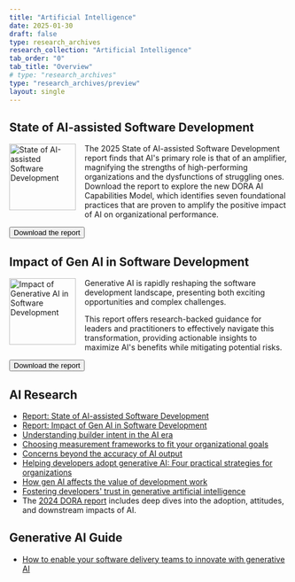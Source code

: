 ```yaml
---
title: "Artificial Intelligence"
date: 2025-01-30
draft: false
type: research_archives
research_collection: "Artificial Intelligence"
tab_order: "0"
tab_title: "Overview"
# type: "research_archives"
type: "research_archives/preview"
layout: single
---
```


## State of AI-assisted Software Development
<a href="https://cloud.google.com/dora" target="_blank"><img src="/research/2025/dora-report/2025-state-of-ai-assisted-software-development-report.png" width="120em" style="float:left; margin-right: 1rem;" alt="State of AI-assisted Software Development"></a>

The 2025 State of AI-assisted Software Development report finds that AI's primary role is that of an amplifier, magnifying the strengths of high-performing organizations and the dysfunctions of struggling ones. Download the report to explore the new DORA AI Capabilities Model, which identifies seven foundational practices that are proven to amplify the positive impact of AI on organizational performance.

<a href="https://cloud.google.com/dora" target="_blank"><button class="secondary">Download the report</button></a>

## Impact of Gen AI in Software Development
<a href="/research/ai/gen-ai-report/dora-impact-of-generative-ai-in-software-development.pdf" target="_blank"><img src="/research/ai/gen-ai-report/dora-impact-of-generative-ai-in-software-development-report.png" width="120em" style="float:left; margin-right: 1rem;" alt="Impact of Generative AI in Software Development"></a>

Generative AI is rapidly reshaping the software development landscape, presenting both exciting opportunities and complex challenges.

This report offers research-backed guidance for leaders and practitioners to effectively navigate this transformation, providing actionable insights to maximize AI's benefits while mitigating potential risks.

<a href="/research/ai/gen-ai-report/dora-impact-of-generative-ai-in-software-development.pdf" target="_blank"><button class="secondary">Download the report</button></a>

## AI Research
* [Report: State of AI-assisted Software Development](https://cloud.google.com/dora)
* [Report: Impact of Gen AI in Software Development](/research/ai/gen-ai-report/dora-impact-of-generative-ai-in-software-development.pdf)
* [Understanding builder intent in the AI era](/research/ai/builder-mindset)
* [Choosing measurement frameworks to fit your organizational goals](/research/ai/measurement-frameworks/)
* [Concerns beyond the accuracy of AI output](/research/ai/concerns-beyond-accuracy-of-ai-output)
* [Helping developers adopt generative AI: Four practical strategies for organizations](/research/ai/adopt-gen-ai)
* [How gen AI affects the value of development work](/research/ai/value-of-development-work/)
* [Fostering developers' trust in generative artificial intelligence](/research/ai/trust-in-ai/)
* The [2024 DORA report](/research/2024/dora-report/) includes deep dives into the adoption, attitudes, and downstream impacts of AI.

## Generative AI Guide

* [How to enable your software delivery teams to innovate with generative AI](/guides/how-to-innovate-with-generative-ai/)
